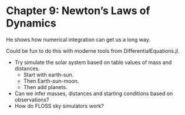 # Chapter 9: Newton’s Laws of Dynamics

He shows how numerical integration can get us a long way.

Could be fun to do this with moderne tools from DifferentialEquations.jl.

* Try simulate the solar system based on table values of mass and distances.
  * Start with earth-sun.
  * Then Earth-sun-moon.
  * Then add planets.
* Can we infer masses, distances and starting conditions based on observations?
* How do FLOSS sky simulators work?

